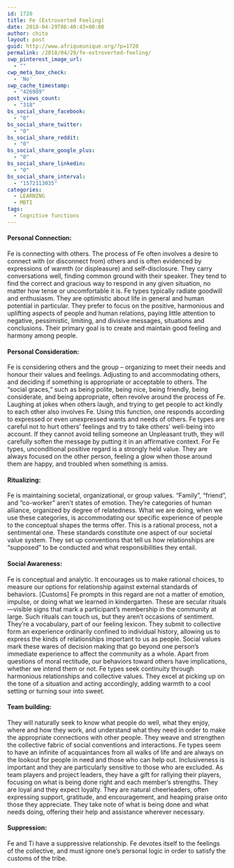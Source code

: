 ```yaml
---
id: 1720
title: Fe (Extroverted Feeling)
date: 2018-04-29T06:40:43+00:00
author: chito
layout: post
guid: http://www.afriqueunique.org/?p=1720
permalink: /2018/04/29/fe-extroverted-feeling/
swp_pinterest_image_url:
  - ""
cwp_meta_box_check:
  - 'No'
swp_cache_timestamp:
  - "426989"
post_views_count:
  - "318"
bs_social_share_facebook:
  - "0"
bs_social_share_twitter:
  - "0"
bs_social_share_reddit:
  - "0"
bs_social_share_google_plus:
  - "0"
bs_social_share_linkedin:
  - "0"
bs_social_share_interval:
  - "1572113035"
categories:
  - LEARNING
  - MBTI
tags:
  - Cognitive functions
---
```

<div class="_2cuy _3dgx" data-block="true" data-editor="3rhet" data-offset-key="a8cq2-0-0">
  <h4 class="_1mf _1mj" data-offset-key="a8cq2-0-0">
    <span data-offset-key="a8cq2-0-0">Personal Connection:</span>
  </h4>
  
  <div class="_1mf _1mj" data-offset-key="a8cq2-0-0">
    <span data-offset-key="a8cq2-0-1">Fe is connecting with others. The process of Fe often involves a desire to connect with (or disconnect from) others and is often evidenced by expressions of warmth (or displeasure) and self-disclosure. They carry conversations well, finding common ground with their speaker. They tend to find the correct and gracious way to respond in any given situation, no matter how tense or uncomfortable it is. Fe types typically radiate goodwill and enthusiasm. They are optimistic about life in general and human potential in particular. They prefer to focus on the positive, harmonious and uplifting aspects of people and human relations, paying little attention to negative, pessimistic, limiting, and divisive messages, situations and conclusions. Their primary goal is to create and maintain good feeling and harmony among people. </span>
  </div>
</div>

<div class="_2cuy _3dgx" data-block="true" data-editor="3rhet" data-offset-key="95gl3-0-0">
  <h4 class="_1mf _1mj" data-offset-key="95gl3-0-0">
    <span data-offset-key="95gl3-0-0">Personal Consideration:</span>
  </h4>
  
  <div class="_1mf _1mj" data-offset-key="95gl3-0-0">
    <span data-offset-key="95gl3-0-1">Fe is considering others and the group – organizing to meet their needs and honour their values and feelings. Adjusting to and accommodating others, and deciding if something is appropriate or acceptable to others. The “social graces,“ such as being polite, being nice, being friendly, being considerate, and being appropriate, often revolve around the process of Fe. Laughing at jokes when others laugh, and trying to get people to act kindly to each other also involves Fe. Using this function, one responds according to expressed or even unexpressed wants and needs of others. Fe types are careful not to hurt others’ feelings and try to take others’ well-being into account. If they cannot avoid telling someone an Unpleasant truth, they will carefully soften the message by putting it in an affirmative context. For Fe types, unconditional positive regard is a strongly held value. They are always focused on the other person, feeling a glow when those around them are happy, and troubled when something is amiss. </span>
  </div>
</div>

<div class="_2cuy _3dgx" data-block="true" data-editor="3rhet" data-offset-key="e30dv-0-0">
  <h4 class="_1mf _1mj" data-offset-key="e30dv-0-0">
    <span data-offset-key="e30dv-0-0">Ritualizing:</span>
  </h4>
  
  <div class="_1mf _1mj" data-offset-key="e30dv-0-0">
    <span data-offset-key="e30dv-0-1"> Fe is maintaining societal, organizational, or group values. “Family”, “friend”, and “co-worker” aren’t states of emotion. They’re categories of human alliance, organized by degree of relatedness. What we are doing, when we use these categories, is accommodating our specific experience of people to the conceptual shapes the terms offer. This is a rational process, not a sentimental one. These standards constitute one aspect of our societal value system. They set up conventions that tell us how relationships are “supposed” to be conducted and what responsibilities they entail. </span>
  </div>
</div>

<div class="_2cuy _3dgx" data-block="true" data-editor="3rhet" data-offset-key="92r5f-0-0">
  <h4 class="_1mf _1mj" data-offset-key="92r5f-0-0">
    <span data-offset-key="92r5f-0-0">Social Awareness:</span>
  </h4>
  
  <div class="_1mf _1mj" data-offset-key="92r5f-0-0">
    <span data-offset-key="92r5f-0-1"> Fe is conceptual and analytic. It encourages us to make rational choices, to measure our options for relationship against external standards of behaviors. [Customs] Fe prompts in this regard are not a matter of emotion, impulse, or doing what we learned in kindergarten. These are secular rituals—visible signs that mark a participant’s membership in the community at large. Such rituals can touch us, but they aren’t occasions of sentiment. They’re a vocabulary, part of our feeling lexicon. They submit to collective form an experience ordinarily confined to individual history, allowing us to express the kinds of relationships important to us as people. Social values mark these wares of decision making that go beyond one person’s immediate experience to affect the community as a whole. Apart from questions of moral rectitude, our behaviors toward others have implications, whether we intend them or not. Fe types seek continuity through harmonious relationships and collective values. They excel at picking up on the tone of a situation and acting accordingly, adding warmth to a cool setting or turning sour into sweet. </span>
  </div>
</div>

<div class="_2cuy _3dgx" data-block="true" data-editor="3rhet" data-offset-key="bgvkk-0-0">
  <h4 class="_1mf _1mj" data-offset-key="bgvkk-0-0">
    <span data-offset-key="bgvkk-0-0">Team building:</span>
  </h4>
  
  <div class="_1mf _1mj" data-offset-key="bgvkk-0-0">
    <span data-offset-key="bgvkk-0-1">They will naturally seek to know what people do well, what they enjoy, where and how they work, and understand what they need in order to make the appropriate connections with other people. They weave and strengthen the collective fabric of social conventions and interactions. Fe types seem to have an infinite of acquaintances from all walks of life and are always on the lookout for people in need and those who can help out. Inclusiveness is important and they are particularly sensitive to those who are excluded. As team players and project leaders, they have a gift for rallying their players, focusing on what is being done right and each member’s strengths. They are loyal and they expect loyalty. They are natural cheerleaders, often expressing support, gratitude, and encouragement, and heaping praise onto those they appreciate. They take note of what is being done and what needs doing, offering their help and assistance wherever necessary. </span>
  </div>
</div>

<div class="_2cuy _3dgx" data-block="true" data-editor="3rhet" data-offset-key="6sul6-0-0">
  <h4 class="_1mf _1mj" data-offset-key="6sul6-0-0">
    <span data-offset-key="6sul6-0-0">Suppression:</span>
  </h4>
  
  <div class="_1mf _1mj" data-offset-key="6sul6-0-0">
    <span data-offset-key="6sul6-0-1">Fe and Ti have a suppressive relationship. Fe devotes itself to the feelings of the collective, and must ignore one’s personal logic in order to satisfy the customs of the tribe.&nbsp; &nbsp; &nbsp;&nbsp;</span>
  </div>
</div>